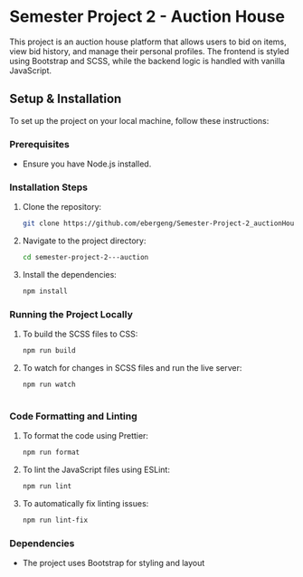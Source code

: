 # Semester Project 2 - Auction House

This project is an auction house platform that allows users to bid on items, view bid history, and manage their personal profiles. The frontend is styled using Bootstrap and SCSS, while the backend logic is handled with vanilla JavaScript.

## Setup & Installation

To set up the project on your local machine, follow these instructions:

### Prerequisites

- Ensure you have Node.js installed.
  
### Installation Steps

1. Clone the repository:
   ```bash
   git clone https://github.com/ebergeng/Semester-Project-2_auctionHouse.git

2. Navigate to the project directory:
   ```bash
   cd semester-project-2---auction

3. Install the dependencies:
   ```bash
   npm install


### Running the Project Locally

1. To build the SCSS files to CSS:
   ```bash
   npm run build

2. To watch for changes in SCSS files and run the live server:
   ```bash
   npm run watch
  
### Code Formatting and Linting
1. To format the code using Prettier:
   ```bash
   npm run format
   
2. To lint the JavaScript files using ESLint:
   ```bash
   npm run lint
   
3. To automatically fix linting issues:
   ```bash
   npm run lint-fix

### Dependencies
 - The project uses Bootstrap for styling and layout

